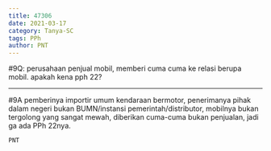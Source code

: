 ```yaml
---
title: 47306
date: 2021-03-17
category: Tanya-SC
tags: PPh
author: PNT
---
```


#9Q: perusahaan penjual mobil, memberi cuma cuma ke relasi berupa mobil. apakah kena pph 22?

---

#9A pemberinya importir umum kendaraan bermotor, penerimanya pihak dalam negeri bukan BUMN/instansi pemerintah/distributor, mobilnya bukan tergolong yang sangat mewah, diberikan cuma-cuma bukan penjualan, jadi ga ada PPh 22nya.

`PNT`
